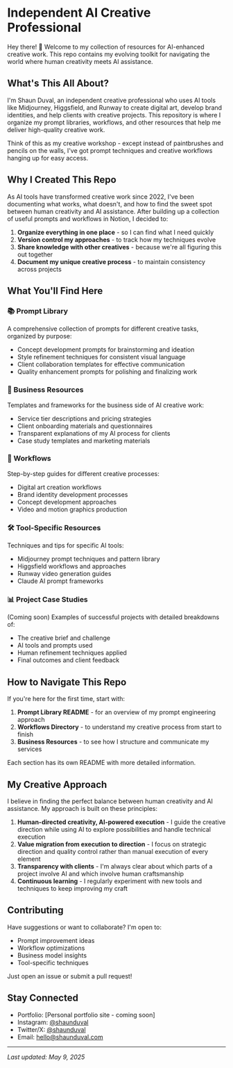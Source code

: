# Independent AI Creative Professional

Hey there! 👋 Welcome to my collection of resources for AI-enhanced creative work. This repo contains my evolving toolkit for navigating the world where human creativity meets AI assistance.

## What's This All About?

I'm Shaun Duval, an independent creative professional who uses AI tools like Midjourney, Higgsfield, and Runway to create digital art, develop brand identities, and help clients with creative projects. This repository is where I organize my prompt libraries, workflows, and other resources that help me deliver high-quality creative work.

Think of this as my creative workshop - except instead of paintbrushes and pencils on the walls, I've got prompt techniques and creative workflows hanging up for easy access.

## Why I Created This Repo

As AI tools have transformed creative work since 2022, I've been documenting what works, what doesn't, and how to find the sweet spot between human creativity and AI assistance. After building up a collection of useful prompts and workflows in Notion, I decided to:

1. **Organize everything in one place** - so I can find what I need quickly
2. **Version control my approaches** - to track how my techniques evolve
3. **Share knowledge with other creatives** - because we're all figuring this out together
4. **Document my unique creative process** - to maintain consistency across projects

## What You'll Find Here

### 📚 Prompt Library
A comprehensive collection of prompts for different creative tasks, organized by purpose:
- Concept development prompts for brainstorming and ideation
- Style refinement techniques for consistent visual language
- Client collaboration templates for effective communication
- Quality enhancement prompts for polishing and finalizing work

### 💼 Business Resources
Templates and frameworks for the business side of AI creative work:
- Service tier descriptions and pricing strategies
- Client onboarding materials and questionnaires
- Transparent explanations of my AI process for clients
- Case study templates and marketing materials

### 🔄 Workflows
Step-by-step guides for different creative processes:
- Digital art creation workflows
- Brand identity development processes
- Concept development approaches
- Video and motion graphics production

### 🛠️ Tool-Specific Resources
Techniques and tips for specific AI tools:
- Midjourney prompt techniques and pattern library
- Higgsfield workflows and approaches
- Runway video generation guides
- Claude AI prompt frameworks

### 📊 Project Case Studies
(Coming soon) Examples of successful projects with detailed breakdowns of:
- The creative brief and challenge
- AI tools and prompts used
- Human refinement techniques applied
- Final outcomes and client feedback

## How to Navigate This Repo

If you're here for the first time, start with:

1. **Prompt Library README** - for an overview of my prompt engineering approach
2. **Workflows Directory** - to understand my creative process from start to finish
3. **Business Resources** - to see how I structure and communicate my services

Each section has its own README with more detailed information.

## My Creative Approach

I believe in finding the perfect balance between human creativity and AI assistance. My approach is built on these principles:

1. **Human-directed creativity, AI-powered execution** - I guide the creative direction while using AI to explore possibilities and handle technical execution
2. **Value migration from execution to direction** - I focus on strategic direction and quality control rather than manual execution of every element
3. **Transparency with clients** - I'm always clear about which parts of a project involve AI and which involve human craftsmanship
4. **Continuous learning** - I regularly experiment with new tools and techniques to keep improving my craft

## Contributing

Have suggestions or want to collaborate? I'm open to:
- Prompt improvement ideas
- Workflow optimizations
- Business model insights
- Tool-specific techniques

Just open an issue or submit a pull request!

## Stay Connected

- Portfolio: [Personal portfolio site - coming soon]
- Instagram: [@shaunduval](https://instagram.com/@shaunduval)
- Twitter/X: [@shaunduval](https://twitter.com/@shaunduval)
- Email: [hello@shaunduval.com](mailto:hello@shaunduval.com)

---

*Last updated: May 9, 2025*
